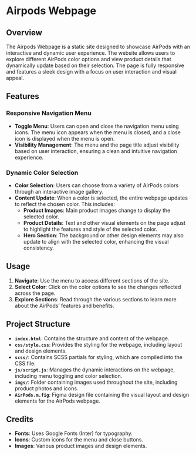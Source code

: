 # Airpods Webpage

## Overview

The Airpods Webpage is a static site designed to showcase AirPods with an interactive and dynamic user experience. The website allows users to explore different AirPods color options and view product details that dynamically update based on their selection. The page is fully responsive and features a sleek design with a focus on user interaction and visual appeal.

## Features

### Responsive Navigation Menu

- **Toggle Menu**: Users can open and close the navigation menu using icons. The menu icon appears when the menu is closed, and a close icon is displayed when the menu is open.
- **Visibility Management**: The menu and the page title adjust visibility based on user interaction, ensuring a clean and intuitive navigation experience.

### Dynamic Color Selection

- **Color Selection**: Users can choose from a variety of AirPods colors through an interactive image gallery.
- **Content Update**: When a color is selected, the entire webpage updates to reflect the chosen color. This includes:
  - **Product Images**: Main product images change to display the selected color.
  - **Product Details**: Text and other visual elements on the page adjust to highlight the features and style of the selected color.
  - **Hero Section**: The background or other design elements may also update to align with the selected color, enhancing the visual consistency.

## Usage

1. **Navigate**: Use the menu to access different sections of the site.
2. **Select Color**: Click on the color options to see the changes reflected across the page.
3. **Explore Sections**: Read through the various sections to learn more about the AirPods’ features and benefits.

## Project Structure

- **`index.html`**: Contains the structure and content of the webpage.
- **`css/style.css`**: Provides the styling for the webpage, including layout and design elements.
- **`scss/`**: Contains SCSS partials for styling, which are compiled into the CSS file.
- **`js/script.js`**: Manages the dynamic interactions on the webpage, including menu toggling and color selection.
- **`imgs/`**: Folder containing images used throughout the site, including product photos and icons.
- **`AirPods.m.fig`**: Figma design file containing the visual layout and design elements for the AirPods webpage.

## Credits

- **Fonts**: Uses Google Fonts (Inter) for typography.
- **Icons**: Custom icons for the menu and close buttons.
- **Images**: Various product images and design elements.
